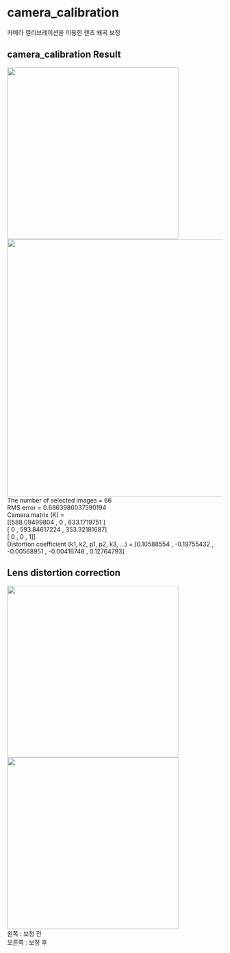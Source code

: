 # camera_calibration
카메라 캘리브레이션을 이용한 렌즈 왜곡 보정

## camera_calibration Result
<img src="https://github.com/user-attachments/assets/7310c994-21c9-4e4c-96c7-18edc17b8326" height=400>
<br>
<img src="https://github.com/user-attachments/assets/a4202601-5a19-4d63-905c-38cde78f1ed0" width=600>
<br>
The number of selected images = 66
<br>
RMS error = 0.6863986037590194
<br>
Camera matrix (K) = 
<br>
[[588.09499804 ,            0 , 633.1719751 ]
<br>
 [           0 , 593.84617224 , 353.32181687]
 <br>
 [           0 ,            0 ,            1]]
 <br>
Distortion coefficient (k1, k2, p1, p2, k3, ...) = [0.10588554 , -0.19755432 , -0.00568951 , -0.00416748 , 0.12764793]
<br>

## Lens distortion correction 
<img src="https://github.com/user-attachments/assets/235ceaf8-674f-4b52-bcfc-76fef637aaaf" width=400>
<img src="https://github.com/user-attachments/assets/a9d71499-b8ca-4e2f-9e86-8f283d0225ed" width=400>
<br>
왼쪽 : 보정 전<br>
오른쪽 : 보정 후
